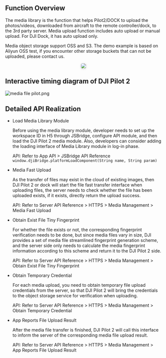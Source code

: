 ## Function Overview

The media library is the function that helps Pilot2/DOCK to upload the photos/videos, downloaded from aircraft to the remote controller/dock, to the 3rd party server. Media upload function includes auto upload or manual upload. For DJI Dock, it has auto upload only.

Media object storage support OSS and S3. The demo example is based on Aliyun OSS test, if you encounter other storage buckets that can not be uploaded, please contact us.

<center>    <img style="border-radius: 0.3125em;    box-shadow: 0 2px 4px 0 rgba(34,36,38,.12),0 2px 10px 0 rgba(34,36,38,.08);"     src="https://terra-1-g.djicdn.com/84f990b0bbd145e6a3930de0c55d3b2b/admin/doc/ac64cdd0-62c3-404e-8b5c-cf5965e215dc.png">    <br>     </center>



## Interactive timing diagram of DJI Pilot 2
![media file pilot.png](https://terra-1-g.djicdn.com/84f990b0bbd145e6a3930de0c55d3b2b/admin/doc/98ce340b-b12f-4b8c-a44e-89f1cd0622d0.png)


## Detailed API Realization

* Load Media Library Module

   Before using the media library module, developer needs to set up the workspace ID in H5 through JSBridge, configure API module, and then load the DJI Pilot 2 media module. Also, developers can consider adding the loading interface of Media Library module in log-in phase. 

  API: Refer to App API > JSBridge API Reference  `window.djiBridge.platformLoadComponent(String name, String param)`

* Media Fast Upload

  As the transfer of files may exist in the cloud of existing images, then DJI Pilot 2 or dock will start the file fast transfer interface when uploading files, the server needs to check whether the file has been uploaded exists, if it exists, directly return the upload success.

  API: Refer to Server API Reference > HTTPS > Media Management > Media Fast Upload

* Obtain Exist File Tiny Fingerprint

  For whether the file exists or not, the corresponding fingerprint verification needs to be done, but since media files vary in size, DJI provides a set of media file streamlined fingerprint generation scheme, and the server side only needs to calculate the media fingerprint information according to this scheme and return it to the DJI Pilot 2 side.

  API: Refer to Server API Reference > HTTPS > Media Management > Obtain Exist File Tiny Fingerprint

* Obtain Temporary Credential

  For each media upload, you need to obtain temporary file upload credentials from the server, so that DJI Pilot 2 will bring the credentials to the object storage service for verification when uploading.

  API: Refer to Server API Reference > HTTPS > Media Management > Obtain Temporary Credential

* App Reports File Upload Result

  After the media file transfer is finished, DJI Pilot 2 will call this interface to inform the server of the corresponding media file upload result.

  API: Refer to Server API Reference > HTTPS > Media Management > App Reports File Upload Result

